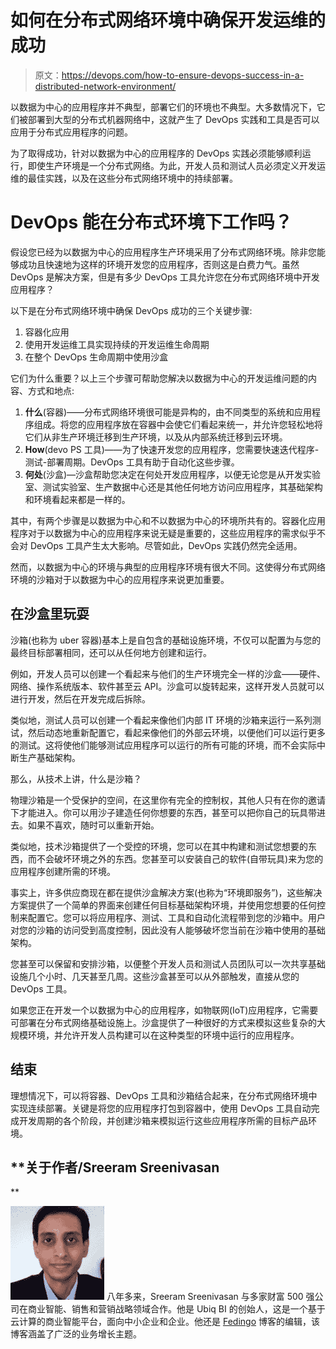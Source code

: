 # 如何在分布式网络环境中确保开发运维的成功

> 原文：<https://devops.com/how-to-ensure-devops-success-in-a-distributed-network-environment/>

以数据为中心的应用程序并不典型，部署它们的环境也不典型。大多数情况下，它们被部署到大型的分布式机器网络中，这就产生了 DevOps 实践和工具是否可以应用于分布式应用程序的问题。

为了取得成功，针对以数据为中心的应用程序的 DevOps 实践必须能够顺利运行，即使生产环境是一个分布式网络。为此，开发人员和测试人员必须定义开发运维的最佳实践，以及在这些分布式网络环境中的持续部署。

# DevOps 能在分布式环境下工作吗？

假设您已经为以数据为中心的应用程序生产环境采用了分布式网络环境。除非您能够成功且快速地为这样的环境开发您的应用程序，否则这是白费力气。虽然 DevOps 是解决方案，但是有多少 DevOps 工具允许您在分布式网络环境中开发应用程序？

以下是在分布式网络环境中确保 DevOps 成功的三个关键步骤:

1.  容器化应用
2.  使用开发运维工具实现持续的开发运维生命周期
3.  在整个 DevOps 生命周期中使用沙盒

它们为什么重要？以上三个步骤可帮助您解决以数据为中心的开发运维问题的内容、方式和地点:

1.  **什么**(容器)——分布式网络环境很可能是异构的，由不同类型的系统和应用程序组成。将您的应用程序放在容器中会使它们看起来统一，并允许您轻松地将它们从非生产环境迁移到生产环境，以及从内部系统迁移到云环境。
2.  **How**(devo PS 工具)——为了快速开发您的应用程序，您需要快速迭代程序-测试-部署周期。DevOps 工具有助于自动化这些步骤。
3.  **何处**(沙盒)—沙盒帮助您决定在何处开发应用程序，以便无论您是从开发实验室、测试实验室、生产数据中心还是其他任何地方访问应用程序，其基础架构和环境看起来都是一样的。

其中，有两个步骤是以数据为中心和不以数据为中心的环境所共有的。容器化应用程序对于以数据为中心的应用程序来说无疑是重要的，这些应用程序的需求似乎不会对 DevOps 工具产生太大影响。尽管如此，DevOps 实践仍然完全适用。

然而，以数据为中心的环境与典型的应用程序环境有很大不同。这使得分布式网络环境的沙箱对于以数据为中心的应用程序来说更加重要。

## 在沙盒里玩耍

沙箱(也称为 uber 容器)基本上是自包含的基础设施环境，不仅可以配置为与您的最终目标部署相同，还可以从任何地方创建和运行。

例如，开发人员可以创建一个看起来与他们的生产环境完全一样的沙盒——硬件、网络、操作系统版本、软件甚至云 API。沙盒可以旋转起来，这样开发人员就可以进行开发，然后在开发完成后拆除。

类似地，测试人员可以创建一个看起来像他们内部 IT 环境的沙箱来运行一系列测试，然后动态地重新配置它，看起来像他们的外部云环境，以便他们可以运行更多的测试。这将使他们能够测试应用程序可以运行的所有可能的环境，而不会实际中断生产基础架构。

那么，从技术上讲，什么是沙箱？

物理沙箱是一个受保护的空间，在这里你有完全的控制权，其他人只有在你的邀请下才能进入。你可以用沙子建造任何你想要的东西，甚至可以把你自己的玩具带进去。如果不喜欢，随时可以重新开始。

类似地，技术沙箱提供了一个受控的环境，您可以在其中构建和测试您想要的东西，而不会破坏环境之外的东西。您甚至可以安装自己的软件(自带玩具)来为您的应用程序创建所需的环境。

事实上，许多供应商现在都在提供沙盒解决方案(也称为“环境即服务”)，这些解决方案提供了一个简单的界面来创建任何目标基础架构环境，并使用您想要的任何控制来配置它。您可以将应用程序、测试、工具和自动化流程带到您的沙箱中。用户对您的沙箱的访问受到高度控制，因此没有人能够破坏您当前在沙箱中使用的基础架构。

您甚至可以保留和安排沙箱，以便整个开发人员和测试人员团队可以一次共享基础设施几个小时、几天甚至几周。这些沙盒甚至可以从外部触发，直接从您的 DevOps 工具。

如果您正在开发一个以数据为中心的应用程序，如物联网(IoT)应用程序，它需要可部署在分布式网络基础设施上。沙盒提供了一种很好的方式来模拟这些复杂的大规模环境，并允许开发人员构建可以在这种类型的环境中运行的应用程序。

## **结束**

理想情况下，可以将容器、DevOps 工具和沙箱结合起来，在分布式网络环境中实现连续部署。关键是将您的应用程序打包到容器中，使用 DevOps 工具自动完成开发周期的各个阶段，并创建沙箱来模拟运行这些应用程序所需的目标产品环境。

## **关于作者/Sreeram Sreenivasan
**

**![](img/101a43097ef299ca599dc9254263d0d4.png)** 八年多来，Sreeram Sreenivasan 与多家财富 500 强公司在商业智能、销售和营销战略领域合作。他是 Ubiq BI 的创始人，这是一个基于云计算的商业智能平台，面向中小企业和企业。他还是 [Fedingo](http://www.fedingo.com/) 博客的编辑，该博客涵盖了广泛的业务增长主题。